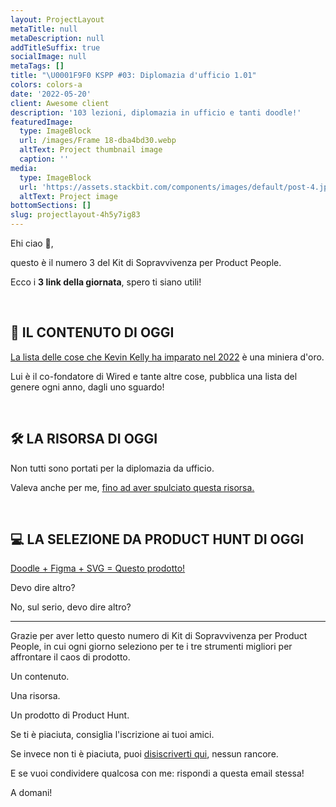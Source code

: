 ```yaml
---
layout: ProjectLayout
metaTitle: null
metaDescription: null
addTitleSuffix: true
socialImage: null
metaTags: []
title: "\U0001F9F0 KSPP #03: Diplomazia d'ufficio 1.01"
colors: colors-a
date: '2022-05-20'
client: Awesome client
description: '103 lezioni, diplomazia in ufficio e tanti doodle!'
featuredImage:
  type: ImageBlock
  url: /images/Frame 18-dba4bd30.webp
  altText: Project thumbnail image
  caption: ''
media:
  type: ImageBlock
  url: 'https://assets.stackbit.com/components/images/default/post-4.jpeg'
  altText: Project image
bottomSections: []
slug: projectlayout-4h5y7ig83
---
```

Ehi ciao 👋,

questo è il numero 3 del Kit di Sopravvivenza per Product People.

Ecco i **3 link della giornata**, spero ti siano utili!

​

## 📖 IL CONTENUTO DI OGGI

​[La lista delle cose che Kevin Kelly ha imparato nel 2022](https://kk.org/thetechnium/103-bits-of-advice-i-wish-i-had-known/) è una miniera d'oro.

Lui è il co-fondatore di Wired e tante altre cose, pubblica una lista del genere ogni anno, dagli uno sguardo!

​

## 🛠 LA RISORSA DI OGGI

Non tutti sono portati per la diplomazia da ufficio.

Valeva anche per me, [fino ad aver spulciato questa risorsa.](https://howtoprofessionallysay.akashrajpurohit.com/)​

​

## 💻 LA SELEZIONE DA PRODUCT HUNT DI OGGI

​[Doodle + Figma + SVG = Questo prodotto!](https://svgdoodles.com/?ref=producthunt)​

Devo dire altro?

No, sul serio, devo dire altro?

---------

Grazie per aver letto questo numero di Kit di Sopravvivenza per Product People, in cui ogni giorno seleziono per te i tre strumenti migliori per affrontare il caos di prodotto.

Un contenuto.

Una risorsa.

Un prodotto di Product Hunt.

Se ti è piaciuta, consiglia l'iscrizione ai tuoi amici.

Se invece non ti è piaciuta, puoi [disiscriverti qui](https://preview.convertkit-mail2.com/unsubscribe), nessun rancore.

E se vuoi condividere qualcosa con me: rispondi a questa email stessa!

A domani!
